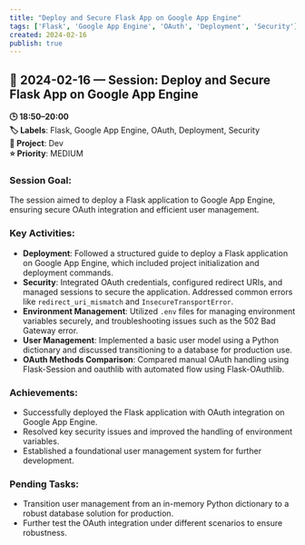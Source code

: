 ```yaml
---
title: "Deploy and Secure Flask App on Google App Engine"
tags: ['Flask', 'Google App Engine', 'OAuth', 'Deployment', 'Security']
created: 2024-02-16
publish: true
---
```


## 📅 2024-02-16 — Session: Deploy and Secure Flask App on Google App Engine

**🕒 18:50–20:00**  
**🏷️ Labels**: Flask, Google App Engine, OAuth, Deployment, Security  
**📂 Project**: Dev  
**⭐ Priority**: MEDIUM  


### Session Goal:
The session aimed to deploy a Flask application to Google App Engine, ensuring secure OAuth integration and efficient user management.

### Key Activities:
- **Deployment**: Followed a structured guide to deploy a Flask application on Google App Engine, which included project initialization and deployment commands.
- **Security**: Integrated OAuth credentials, configured redirect URIs, and managed sessions to secure the application. Addressed common errors like `redirect_uri_mismatch` and `InsecureTransportError`.
- **Environment Management**: Utilized `.env` files for managing environment variables securely, and troubleshooting issues such as the 502 Bad Gateway error.
- **User Management**: Implemented a basic user model using a Python dictionary and discussed transitioning to a database for production use.
- **OAuth Methods Comparison**: Compared manual OAuth handling using Flask-Session and oauthlib with automated flow using Flask-OAuthlib.

### Achievements:
- Successfully deployed the Flask application with OAuth integration on Google App Engine.
- Resolved key security issues and improved the handling of environment variables.
- Established a foundational user management system for further development.

### Pending Tasks:
- Transition user management from an in-memory Python dictionary to a robust database solution for production.
- Further test the OAuth integration under different scenarios to ensure robustness.
